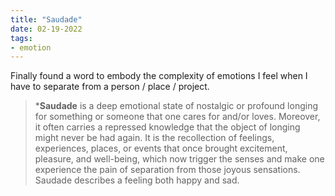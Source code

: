 ```yaml
---
title: "Saudade"
date: 02-19-2022
tags:
- emotion
---
```


Finally found a word to embody the complexity of emotions I feel when I have to separate from a person / place / project. 
 
 > ***Saudade** is a deep emotional state of nostalgic or profound longing for something or someone that one cares for and/or loves. Moreover, it often carries a repressed knowledge that the object of longing might never be had again. It is the recollection of feelings, experiences, places, or events that once brought excitement, pleasure, and well-being, which now trigger the senses and make one experience the pain of separation from those joyous sensations. Saudade describes a feeling both happy and sad.
